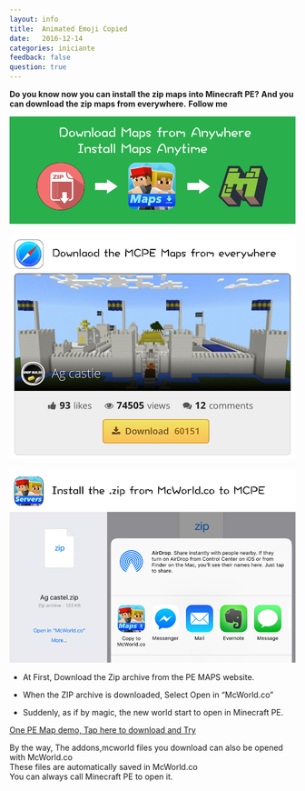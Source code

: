 ```yaml
---
layout: info
title:  Animated Emoji Copied
date:   2016-12-14
categories: iniciante
feedback: false
question: true
---
```

**Do you know now you can install the zip maps into Minecraft PE?**
**And you can download the zip maps from everywhere.**
**Follow me**  


![screenshot](/assets/images/mcworldad.png)  

![screenshot](/assets/images/zip1.jpg)  

![screenshot](/assets/images/zip2.jpg)  

- At First, Download the Zip archive from the PE MAPS website.  

- When the ZIP archive is downloaded, Select Open in “McWorld.co”  

- Suddenly, as if by magic, the new world start to open in Minecraft PE.



[One PE Map demo, Tap here to download and Try](http://mcpehub.com/maps?sort=downloads)


By the way, The addons,mcworld files you download can also be opened with McWorld.co  
These files are automatically saved in McWorld.co  
You can always call Minecraft PE to open it.
